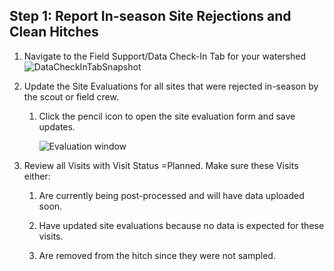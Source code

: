 ## Step 1: Report In-season Site Rejections and Clean Hitches



1. Navigate to the Field Support/Data Check-In Tab for your watershed  
![DataCheckInTabSnapshot](https://southforkresearch.github.io/CHaMP-Management/images/DataCheckInTabPencil.png)

2. Update the Site Evaluations for all sites that were rejected in-season by the scout or field crew.

   1. Click the pencil icon to open the site evaluation form and save updates.

      ![Evaluation window](https://github.com/SouthForkResearch/CHaMP-Management/images/Evaluation.png)
      

3. Review all Visits with Visit Status =Planned.  Make sure these Visits either:

   1. Are currently being post-processed and will have data uploaded soon.

   2. Have updated site evaluations because no data is expected for these visits.

   3. Are removed from the hitch since they were not sampled.

      ​

